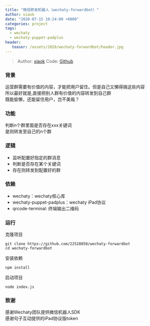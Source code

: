 ```yaml
---
title: "微信转发机器人（wechaty-forwardbot）"
author: xiaok
date: "2020-07-15 10:24:00 +0800"
categories: project
tags:
  - wechaty
  - wechaty-puppet-padplus
header:
   teaser: /assets/2020/wechaty-forwardbot/header.jpg
---
```

> Author: [xiaok](https://github.com/22528850)
> Code: [Github](https://github.com/22528850/wechaty-forwardbot)

### 背景

运营群需要有价值的内容，才能把用户留住。但是自己又懒得搞这些内容
<br>
所以最好就是,直接把别人群有价值的内容转发到自己群
<br>
既能偷懒，还能留住用户，岂不美哉？

### 功能

判断n个群里面是否存在xxx关键词
<br>
是则转发至自己的n个群

### 逻辑

- 监听配置好指定的群消息
- 判断是否存在某个关键词
- 存在则转发到配置好的群

### 依赖

- wechaty：wechaty核心库
- wechaty-puppet-padplus：wechaty iPad协议
- qrcode-terminal: 终端输出二维码

### 运行

克隆项目
```shell
git clone https://github.com/22528850/wechaty-forwardbot
cd wechaty-forwardbot
```

安装依赖
```shell
npm install
```

启动项目
```shell
node index.js
```

### 致谢

感谢Wechaty团队提供微信机器人SDK
<br>
感谢句子互动提供的iPad协议版token
